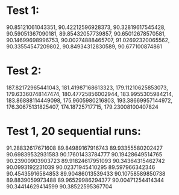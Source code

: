 # Test 1:
90.85121061043351,
90.42212596928373,
90.32819617545428,
90.59051367090181,
89.85432057739857,
90.65012678570581,
90.14699698996753,
90.00274888465707,
91.02692320065562,
90.33554547209802,
90.84934312830589,
90.677100874861

# Test 2:
187.82172965441043,
181.41987168613323,
179.11210625853073,
179.63360748147474,
180.47725856002944,
183.9955305984214,
183.86888114449098,
175.9605980216803,
193.38669957144972,
176.30675131825407,
174.18725717715,
179.23008100407824

# Test 1, 20 sequential runs:
91.28832617671608
89.84989167916743
89.93355580202427
90.69839532931583
90.17601433784777
90.19428649514765
90.23900903903723
89.91824617951093
90.34364315462742
90.0993192231039
90.02371945410295
89.597966342346
90.45435916584853
89.90486013539433
90.10758589850738
89.8839059973488
89.96529986294377
90.00471254414344
90.34414629414599
90.38522595367704